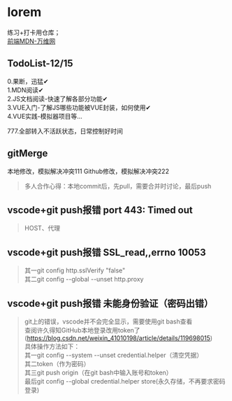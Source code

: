 # lorem
练习+打卡用仓库；   
[前端MDN-万维网](https://developer.mozilla.org/zh-CN/docs/Learn/Getting_started_with_the_web/How_the_Web_works)   

## TodoList-12/15    
0.果断，迅猛✔       
1.MDN阅读✔      
2.JS文档阅读-快速了解各部分功能✔   
3.VUE入门-了解JS哪些功能被VUE封装，如何使用✔   
4.VUE实践-模拟器项目等...      
         
777.全部转入不活跃状态，日常控制好时间      

## gitMerge     
本地修改，模拟解决冲突111
Github修改，模拟解决冲突222
>多人合作心得：本地commit后，先pull，需要合并时讨论，最后push

## vscode+git push报错 port 443: Timed out     
>HOST、代理     

## vscode+git push报错 SSL_read,,errno 10053     
>其一git config http.sslVerify "false"     
>其二git config --global --unset http.proxy      
     
## vscode+git push报错 未能身份验证（密码出错）     
>git上的错误，vscode并不会完全显示，需要使用git bash查看     
>查阅许久得知GitHub本地登录改用token了(https://blog.csdn.net/weixin_41010198/article/details/119698015)     
>具体操作方法如下：     
>其一git config --system --unset credential.helper（清空凭据）     
>其二token（作为密码）     
>其三git push origin（在git bash中输入账号和token）     
>最后git config --global credential.helper store(永久存储，不再要求密码登录)     


##
##
##
